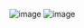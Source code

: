 ![image](https://github.com/iam-dinesh2003/Movie-Reviews/assets/88929049/73a2443a-ef7d-43f6-a754-225733dcfc32)
![image](https://github.com/iam-dinesh2003/Movie-Reviews/assets/88929049/874e8b16-25e2-44fd-97db-3f7dcfe7d9b6)
